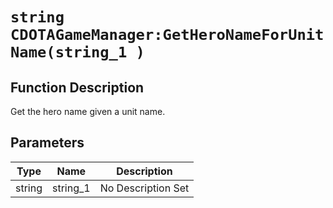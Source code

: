 # `string CDOTAGameManager:GetHeroNameForUnitName(string_1 )`
## Function Description
Get the hero name given a unit name.
## Parameters
Type|Name|Description
--|--|--
string|string_1|No Description Set
